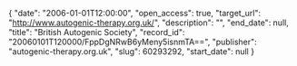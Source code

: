 {
  "date": "2006-01-01T12:00:00", 
  "open_access": true, 
  "target_url": "http://www.autogenic-therapy.org.uk/", 
  "description": "", 
  "end_date": null, 
  "title": "British Autogenic Society", 
  "record_id": "20060101T120000/FppDgNRwB6yMeny5isnmTA==", 
  "publisher": "autogenic-therapy.org.uk", 
  "slug": 60293292, 
  "start_date": null
}


